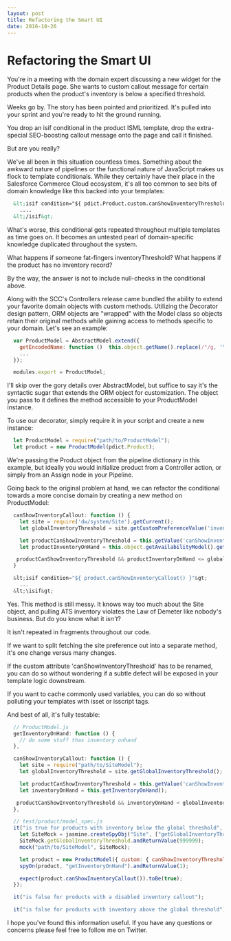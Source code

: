 ```yaml
---
layout: post
title: Refactoring the Smart UI
date: 2016-10-26
---
```


# Refactoring the Smart UI

You're in a meeting with the domain expert discussing a new widget for the Product Details page. She wants to custom callout message for certain products when the product's inventory is below a specified threshold.

Weeks go by. The story has been pointed and prioritized. It's pulled into your sprint and you're ready to hit the ground running.

You drop an isif conditional in the product ISML template, drop the extra-special SEO-boosting callout message onto the page and call it finished.

But are you really?

We've all been in this situation countless times. Something about the awkward nature of pipelines or the functional nature of JavaScript makes us flock to template conditionals. While they certainly have their place in the Salesforce Commerce Cloud ecosystem, it's all too common to see bits of domain knowledge like this backed into your templates:

~~~ html
  &lt;isif condition="${ pdict.Product.custom.canShowInventoryThreshold && pdict.Product.getAvailabilityModel().getInventoryRecord().getATS().getValue() <= dw.system.Site.getCurrent().getCustomPreferenceValue('inventoryThreshold')"&gt;
    ....
  &lt;/isif&gt;
~~~

What's worse, this conditional gets repeated throughout multiple templates as time goes on. It becomes an untested pearl of domain-specific knowledge duplicated throughout the system.

What happens if someone fat-fingers inventoryThreshold? What happens if the product has no inventory record?

By the way, the answer is not to include null-checks in the conditional above.

Along with the SCC's Controllers release came bundled the ability to extend your favorite domain objects with custom methods. Utilizing the Decorator design pattern, ORM objects are "wrapped" with the Model class so objects retain their original methods while gaining access to methods specific to your domain. Let's see an example:

~~~ javascript
  var ProductModel = AbstractModel.extend({
    getEncodedName: function ()  this.object.getName().replace(/"/g, '\\"'); }
    ...
  });

  modules.export = ProductModel;
~~~

I'll skip over the gory details over AbstractModel, but suffice to say it's the syntactic sugar that extends the ORM object for customization. The object you pass to it defines the method accessible to your ProductModel instance.

To use our decorator, simply require it in your script and create a new instance:

~~~ javascript
  let ProductModel = require("path/to/ProductModel");
  let product = new ProductModel(pdict.Product);
~~~

We're passing the Product object from the pipeline dictionary in this example, but ideally you would initialize product from a Controller action, or simply from an Assign node in your Pipeline.

Going back to the original problem at hand, we can refactor the conditional towards a more concise domain by creating a new method on ProductModel:

~~~ javascript
  canShowInventoryCallout: function () {
    let site = require('dw/system/Site').getCurrent();
    let globalInventoryThreshold = site.getCustomPreferenceValue('inventoryThreshold');

    let productCanShowInventoryThreshold = this.getValue('canShowInventoryThreshold');
    let productInventoryOnHand = this.object.getAvailabilityModel().getInventoryThreshold().getATS().getValue();

   productCanShowInventoryThreshold && productInventoryOnHand <= globalInventoryThreshold;
  }
~~~

~~~ javascript
  &lt;isif condition="${ product.canShowInventoryCallout() }"&gt;
    ...
  &lt;\isif&gt;
~~~

Yes. This method is still messy. It knows way too much about the Site object, and pulling ATS inventory violates the Law of Demeter like nobody's business. But do you know what it *isn't*?

It isn't repeated in fragments throughout our code.

If we want to split fetching the site preference out into a separate method, it's one change versus many changes.

If the custom attribute 'canShowInventoryThreshold' has to be renamed, you can do so without wondering if a subtle defect will be exposed in your template logic downstream.

If you want to cache commonly used variables, you can do so without polluting your templates with isset or isscript tags.

And best of all, it's fully testable:

~~~ javascript
  // ProductModel.js
  getInventoryOnHand: function () {
    // do some stuff thas inventory onhand
  },

  canShowInventoryCallout: function () {
    let site = require("path/to/SiteModel");
    let globalInventoryThreshold = site.getGlobalInventoryThreshold();

    let productCanShowInventoryThreshold = this.getValue('canShowInventoryThreshold');
    let inventoryOnHand = this.getInventoryOnHand();

   productCanShowInventoryThreshold && inventoryOnHand < globalInventoryThreshold;
  },

  // test/product/model_spec.js
  it("is true for products with inventory below the global threshold", () => {
    let SiteMock = jasmine.createSpyObj("Site", ["getGlobalInventoryThreshold"]);
    SiteMock.getGlobalInventoryThreshold.andReturnValue(999999);
    mock("path/to/SiteModel", SiteMock);

    let product = new ProductModel({ custom: { canShowInventoryThreshold: true } });
    spyOn(product, "getInventoryOnHand").andReturnValue(1);

    expect(product.canShowInventoryCallout()).toBe(true);
  });

  it("is false for products with a disabled inventory callout");

  it("is false for products with inventory above the global threshold");
~~~

I hope you've found this information useful. If you have any questions or concerns please feel free to follow me on Twitter.
